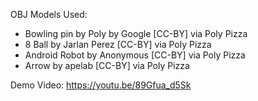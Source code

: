 OBJ Models Used:
- Bowling pin by Poly by Google [CC-BY] via Poly Pizza
- 8 Ball by Jarlan Perez [CC-BY] via Poly Pizza
- Android Robot by Anonymous [CC-BY] via Poly Pizza
- Arrow by apelab [CC-BY] via Poly Pizza

Demo Video: https://youtu.be/89Gfua_d5Sk
